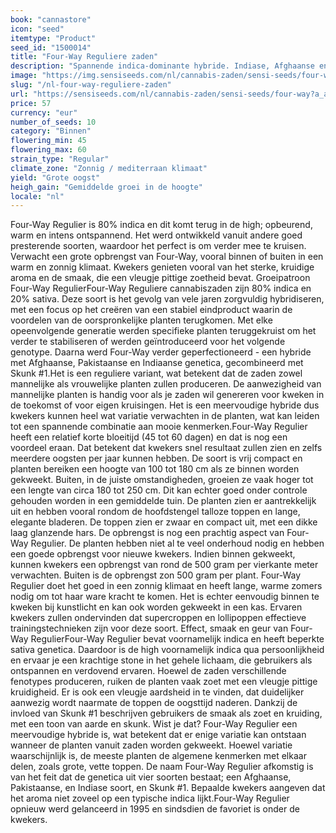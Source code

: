 ```yaml
---
book: "cannastore"
icon: "seed"
itemtype: "Product"
seed_id: "1500014"
title: "Four-Way Reguliere zaden"
description: "Spannende indica-dominante hybride. Indiase, Afghaanse en Pakistaanse planten gemixt met Skunk #1. Plakkerig en zoet. Koop jouw Four Way hier!"
image: "https://img.sensiseeds.com/nl/cannabis-zaden/sensi-seeds/four-way-image.png"
slug: "/nl-four-way-reguliere-zaden"
url: "https://sensiseeds.com/nl/cannabis-zaden/sensi-seeds/four-way?a_aid=cannastore"
price: 57
currency: "eur"
number_of_seeds: 10
category: "Binnen"
flowering_min: 45
flowering_max: 60
strain_type: "Regular"
climate_zone: "Zonnig / mediterraan klimaat"
yield: "Grote oogst"
heigh_gain: "Gemiddelde groei in de hoogte"
locale: "nl"
---
```

Four-Way Regulier is 80% indica en dit komt terug in de high; opbeurend, warm en intens ontspannend. Het werd ontwikkeld vanuit andere goed presterende soorten, waardoor het perfect is om verder mee te kruisen. Verwacht een grote opbrengst van Four-Way, vooral binnen of buiten in een warm en zonnig klimaat. Kwekers genieten vooral van het sterke, kruidige aroma en de smaak, die een vleugje pittige zoetheid bevat. Groeipatroon Four-Way RegulierFour-Way Reguliere cannabiszaden zijn 80% indica en 20% sativa. Deze soort is het gevolg van vele jaren zorgvuldig hybridiseren, met een focus op het creëren van een stabiel eindproduct waarin de voordelen van de oorspronkelijke planten terugkomen. Met elke opeenvolgende generatie werden specifieke planten teruggekruist om het verder te stabiliseren of werden geïntroduceerd voor het volgende genotype. Daarna werd Four-Way verder geperfectioneerd - een hybride met Afghaanse, Pakistaanse en Indiaanse genetica, gecombineerd met Skunk #1.Het is een reguliere variant, wat betekent dat de zaden zowel mannelijke als vrouwelijke planten zullen produceren. De aanwezigheid van mannelijke planten is handig voor als je zaden wil genereren voor kweken in de toekomst of voor eigen kruisingen. Het is een meervoudige hybride dus kwekers kunnen heel wat variatie verwachten in de planten, wat kan leiden tot een spannende combinatie aan mooie kenmerken.Four-Way Regulier heeft een relatief korte bloeitijd (45 tot 60 dagen) en dat is nog een voordeel eraan. Dat betekent dat kwekers snel resultaat zullen zien en zelfs meerdere oogsten per jaar kunnen hebben. De soort is vrij compact en planten bereiken een hoogte van 100 tot 180 cm als ze binnen worden gekweekt. Buiten, in de juiste omstandigheden, groeien ze vaak hoger tot een lengte van circa 180 tot 250 cm. Dit kan echter goed onder controle gehouden worden in een gemiddelde tuin. De planten zien er aantrekkelijk uit en hebben vooral rondom de hoofdstengel talloze toppen en lange, elegante bladeren. De toppen zien er zwaar en compact uit, met een dikke laag glanzende hars. De opbrengst is nog een prachtig aspect van Four-Way Regulier. De planten hebben niet al te veel onderhoud nodig en hebben een goede opbrengst voor nieuwe kwekers. Indien binnen gekweekt, kunnen kwekers een opbrengst van rond de 500 gram per vierkante meter verwachten. Buiten is de opbrengst zon 500 gram per plant. Four-Way Regulier doet het goed in een zonnig klimaat en heeft lange, warme zomers nodig om tot haar ware kracht te komen. Het is echter eenvoudig binnen te kweken bij kunstlicht en kan ook worden gekweekt in een kas. Ervaren kwekers zullen ondervinden dat supercroppen en lollipoppen effectieve trainingstechnieken zijn voor deze soort. Effect, smaak en geur van Four-Way RegulierFour-Way Regulier bevat voornamelijk indica en heeft beperkte sativa genetica. Daardoor is de high voornamelijk indica qua persoonlijkheid en ervaar je een krachtige stone in het gehele lichaam, die gebruikers als ontspannen en verdovend ervaren. Hoewel de zaden verschillende fenotypes produceren, ruiken de planten vaak zoet met een vleugje pittige kruidigheid. Er is ook een vleugje aardsheid in te vinden, dat duidelijker aanwezig wordt naarmate de toppen de oogsttijd naderen. Dankzij de invloed van Skunk #1 beschrijven gebruikers de smaak als zoet en kruiding, met een toon van aarde en skunk. Wist je dat? Four-Way Regulier een meervoudige hybride is, wat betekent dat er enige variatie kan ontstaan wanneer de planten vanuit zaden worden gekweekt. Hoewel variatie waarschijnlijk is, de meeste planten de algemene kenmerken met elkaar delen, zoals grote, vette toppen. De naam Four-Way Regulier afkomstig is van het feit dat de genetica uit vier soorten bestaat; een Afghaanse, Pakistaanse, en Indiase soort, en Skunk #1. Bepaalde kwekers aangeven dat het aroma niet zoveel op een typische indica lijkt.Four-Way Regulier opnieuw werd gelanceerd in 1995 en sindsdien de favoriet is onder de kwekers.
